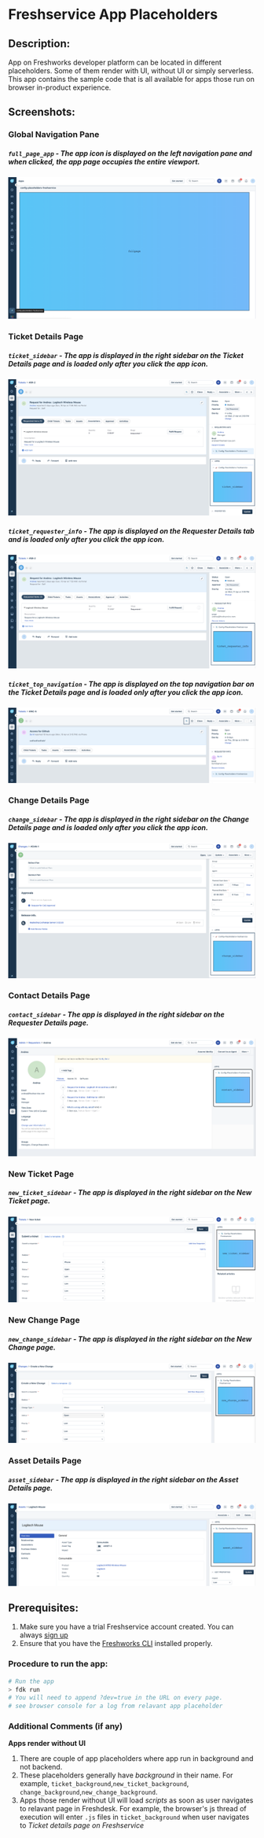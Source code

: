 # Freshservice App Placeholders

## Description:

App on Freshworks developer platform can be located in different placeholders. Some of them render with UI, without UI or simply serverless. This app contains the sample code that is all available for apps those run on browser in-product experience.

## Screenshots:

### Global Navigation Pane
##### `full_page_app`  - The app icon is displayed on the left navigation pane and when clicked, the app page occupies the entire viewport.
![](./screenshots/fullpage.png)

### Ticket Details Page
##### `ticket_sidebar` - The app is displayed in the right sidebar on the Ticket Details page and is loaded only after you click the app icon.
![](./screenshots/ticket_sidebar.png)

##### `ticket_requester_info` - The app is displayed on the Requester Details tab and is loaded only after you click the app icon.
![](./screenshots/ticket_requester_info.png)

##### `ticket_top_navigation` - The app is displayed on the top navigation bar on the Ticket Details page and is loaded only after you click the app icon.
![](./screenshots/ticket_top_navigation.png)

### Change Details Page
##### `change_sidebar` - The app is displayed in the right sidebar on the Change Details page and is loaded only after you click the app icon.
![](./screenshots/change_sidebar.png)


### Contact Details Page
##### `contact_sidebar` - The app is displayed in the right sidebar on the Requester Details page.
![](./screenshots/contact_sidebar.png)

### New Ticket Page
##### `new_ticket_sidebar` - The app is displayed in the right sidebar on the New Ticket page.
![](./screenshots/new_ticket_sidebar.png)


### New Change Page
##### `new_change_sidebar` - The app is displayed in the right sidebar on the New Change page.
![](./screenshots/new_change_sidebar.png)

### Asset Details Page
##### `asset_sidebar` - The app is displayed in the right sidebar on the Asset Details page.
![](./screenshots/asset_sidebar.png)

## Prerequisites:

1. Make sure you have a trial Freshservice account created. You can always [sign up](https://freshservice.com/signup)
2. Ensure that you have the [Freshworks CLI](https://community.developers.freshworks.com/t/what-are-the-prerequisites-to-install-the-freshworks-cli/234) installed properly.

### Procedure to run the app:

```sh
# Run the app
> fdk run
# You will need to append ?dev=true in the URL on every page.
# see browser console for a log from relavant app placeholder
```

### Additional Comments (if any)

**Apps render without UI**
1. There are couple of app placeholders where app run in background and not backend.
2. These placeholders generally have *background* in their name. For example, `ticket_background`,`new_ticket_background`, `change_background`,`new_change_background`.
3. Apps those render without UI will load *scripts* as soon as user navigates to relavant page in Freshdesk. For example, the browser's js thread of execution will enter `.js` files in `ticket_background` when user navigates to *Ticket details page on Freshservice*







